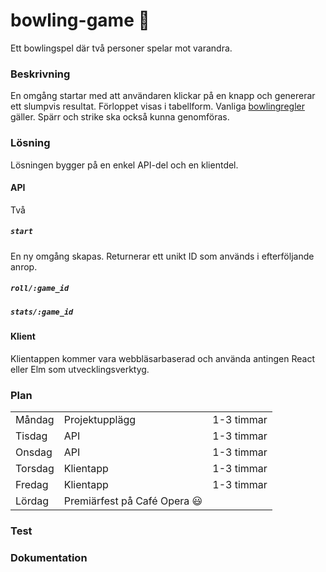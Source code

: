 # bowling-game :bowling:

Ett bowlingspel där två personer spelar mot varandra. 

### Beskrivning

En omgång startar med att användaren klickar på en knapp och genererar ett slumpvis resultat. Förloppet visas i tabellform. Vanliga [bowlingregler](http://www.alltombowling.nu/skola_rakna.php) gäller. Spärr och strike ska också kunna genomföras.

### Lösning

Lösningen bygger på en enkel API-del och en klientdel. 

#### API

Två 

##### `start`

En ny omgång skapas. Returnerar ett unikt ID som används i efterföljande anrop.

##### `roll/:game_id`

##### `stats/:game_id`

#### Klient

Klientappen kommer vara webbläsarbaserad och använda antingen React eller Elm som utvecklingsverktyg.

### Plan

|               |                        |            |
|---------------|------------------------|------------|
| M&aring;ndag  | Projektupplägg         | 1-3 timmar |
| Tisdag        | API                    | 1-3 timmar |
| Onsdag        | API                    | 1-3 timmar |
| Torsdag       | Klientapp              | 1-3 timmar |
| Fredag        | Klientapp              | 1-3 timmar | 
| L&ouml;rdag   | Premiärfest på Café Opera :smiley: | 

### Test

### Dokumentation
